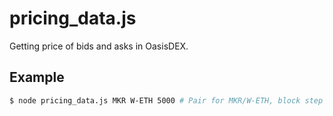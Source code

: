 # pricing_data.js
Getting price of bids and asks in OasisDEX.

## Example

```bash
$ node pricing_data.js MKR W-ETH 5000 # Pair for MKR/W-ETH, block step is 5000
```